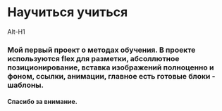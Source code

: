 # **Научиться учиться**
Alt-H1
### Мой первый проект о методах обучения.  В проекте используются flex для разметки,  абсоллютное позиционирование, вставка изображений  полноценно и фоном, ссылки, анимации,  главное есть готовые блоки - шаблоны.
#### Спасибо за внимание.
